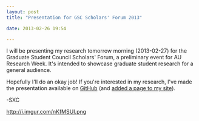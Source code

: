 ```yaml
---
layout: post
title: "Presentation for GSC Scholars' Forum 2013"

date: 2013-02-26 19:54

---
```


I will be presenting my research tomorrow morning (2013-02-27) for the Graduate Student Council Scholars' Forum, a preliminary event for AU Research Week. It's intended to showcase graduate student research for a general audience.

Hopefully I'll do an okay job! If you're interested in my research, I've made the presentation available on [GitHub](https://github.com/StevenClontz/2013-au-research-week-presentation/) (and [added a page to my site](/aurw-2013/)).

-SXC

<!-- more -->

http://i.imgur.com/nKfMSUI.png